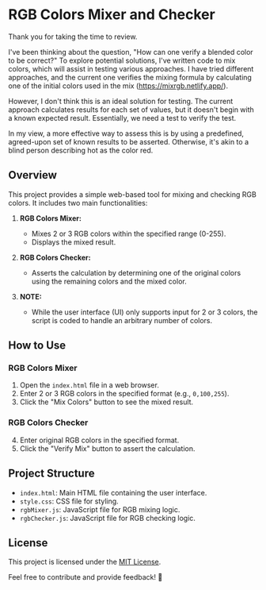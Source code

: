 # RGB Colors Mixer and Checker

Thank you for taking the time to review.

I've been thinking about the question, "How can one verify a blended color to be correct?" To explore potential solutions, I've written code to mix colors, which will assist in testing various approaches.
I have tried different approaches, and the current one verifies the mixing formula by calculating one of the initial colors used in the mix (https://mixrgb.netlify.app/).

However, I don't think this is an ideal solution for testing. The current approach calculates results for each set of values, but it doesn't begin with a known expected result. Essentially, we need a test to verify the test.

In my view, a more effective way to assess this is by using a predefined, agreed-upon set of known results to be asserted. Otherwise, it's akin to a blind person describing hot as the color red.

## Overview

This project provides a simple web-based tool for mixing and checking RGB colors. It includes two main functionalities:

1. **RGB Colors Mixer:**
   - Mixes 2 or 3 RGB colors within the specified range (0-255).
   - Displays the mixed result.

2. **RGB Colors Checker:**
   - Asserts the calculation by determining one of the original colors using the remaining colors and the mixed color.

3. **NOTE:**
   - While the user interface (UI) only supports input for 2 or 3 colors, the script is coded to handle an arbitrary number of colors.
     
## How to Use

### RGB Colors Mixer

1. Open the `index.html` file in a web browser.
2. Enter 2 or 3 RGB colors in the specified format (e.g., `0,100,255`).
3. Click the "Mix Colors" button to see the mixed result.

### RGB Colors Checker

4. Enter original RGB colors in the specified format.
5. Click the "Verify Mix" button to assert the calculation.

## Project Structure

- `index.html`: Main HTML file containing the user interface.
- `style.css`: CSS file for styling.
- `rgbMixer.js`: JavaScript file for RGB mixing logic.
- `rgbChecker.js`: JavaScript file for RGB checking logic.

## License

This project is licensed under the [MIT License](LICENSE).

Feel free to contribute and provide feedback! 🚀
